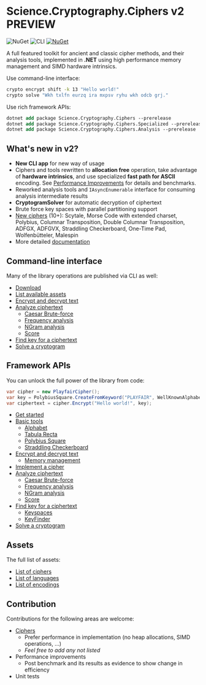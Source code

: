 ﻿# Science.Cryptography.Ciphers v2 PREVIEW

![NuGet](https://github.com/Peter-Juhasz/Science.Cryptography.Ciphers/actions/workflows/nuget.yml/badge.svg) ![CLI](https://github.com/Peter-Juhasz/Science.Cryptography.Ciphers/actions/workflows/cli.yml/badge.svg) [![NuGet](https://img.shields.io/nuget/v/Science.Cryptography.Ciphers.svg)](https://www.nuget.org/packages/Science.Cryptography.Ciphers/)

A full featured toolkit for ancient and classic cipher methods, and their analysis tools, implemented in **.NET** using high performance memory management and SIMD hardware intrinsics.

Use command-line interface:
```sh
crypto encrypt shift -k 13 "Hello world!"
crypto solve "Wkh txlfn eurzq ira mxpsv ryhu wkh odcb grj."
```

Use rich framework APIs:
```ps
dotnet add package Science.Cryptography.Ciphers --prerelease
dotnet add package Science.Cryptography.Ciphers.Specialized --prerelease
dotnet add package Science.Cryptography.Ciphers.Analysis --prerelease
```

## What's new in v2?
- **New CLI app** for new way of usage
- Ciphers and tools rewritten to **allocation free** operation, take advantage of **hardware intrinsics**, and use specialized **fast path for ASCII** encoding. See [Performance Improvements](docs/performance-improvements.md) for details and benchmarks.
- Reworked analysis tools and `IAsyncEnumerable` interface for consuming analysis intermediate results
- **CryptogramSolver** for automatic decryption of ciphertext
- Brute force key spaces with parallel partitioning support
- [New ciphers](docs/assets.md#ciphers) (10+): Scytale, Morse Code with extended charset, Polybius, Columnar Transposition, Double Columnar Transposition, ADFGX, ADFGVX, Straddling Checkerboard, One-Time Pad, Wolfenbütteler, Malespin
- More detailed [documentation](docs)

## Command-line interface
Many of the library operations are published via CLI as well:

 - [Download](https://github.com/Peter-Juhasz/Science.Cryptography.Ciphers/releases)
 - [List available assets](docs/cli/list.md)
 - [Encrypt and decrypt text](docs/cli/encrypt-decrypt.md)
 - [Analyze ciphertext](docs/cli/analyze.md)
	- [Caesar Brute-force](docs/cli/analyze.md#caesar-brute-force)
	- [Frequency analysis](docs/cli/analyze.md#frequency-analysis)
	- [NGram analysis](docs/cli/analyze.md#ngram-analysis)
	- [Score](docs/cli/analyze.md#score)
 - [Find key for a ciphertext](docs/cli/find-key.md)
 - [Solve a cryptogram](docs/cli/solve.md)

## Framework APIs
You can unlock the full power of the library from code:

```cs
var cipher = new PlayfairCipher();
var key = PolybiusSquare.CreateFromKeyword("PLAYFAIR", WellKnownAlphabets.EnglishWithoutJ);
var ciphertext = cipher.Encrypt("Hello world!", key);
```

 - [Get started](docs/lib/install.md)
 - [Basic tools](docs/lib/basics.md)
	- [Alphabet](docs/lib/basics.md#alphabet)
	- [Tabula Recta](docs/lib/basics.md#tabula-recta)
	- [Polybius Square](docs/lib/basics.md#polybius-square)
	- [Straddling Checkerboard](docs/lib/basics.md#straddling-checkerboard)
 - [Encrypt and decrypt text](docs/lib/encrypt-decrypt.md)
	- [Memory management](docs/lib/encrypt-decrypt.md#memory-management)
 - [Implement a cipher](docs/lib/encrypt-decrypt.md#implement-a-cipher)
 - [Analyze ciphertext](docs/lib/analyze.md)
	- [Caesar Brute-force](docs/lib/analyze.md#caesar-brute-force)
	- [Frequency analysis](docs/lib/analyze.md#frequency-analysis)
	- [NGram analysis](docs/lib/analyze.md#ngram-analysis)
	- [Score](docs/lib/analyze.md#score)
 - [Find key for a ciphertext](docs/lib/find-key.md)
    - [Keyspaces](docs/lib/find-key.md#key-spaces)
    - [KeyFinder](docs/lib/find-key.md#analysis)
 - [Solve a cryptogram](docs/lib/solve.md)

## Assets
The full list of assets:

 - [List of ciphers](docs/assets.md#ciphers)
 - [List of languages](docs/assets.md#languages)
 - [List of encodings](docs/assets.md#encodings)

## Contribution
Contributions for the following areas are welcome:

 - [Ciphers](https://github.com/Peter-Juhasz/Science.Cryptography.Ciphers/issues?q=is%3Aissue+is%3Aopen+label%3Acipher)
    - Prefer performance in implementation (no heap allocations, SIMD operations, ...)
    - *Feel free to add any not listed*
 - Performance improvements
	- Post benchmark and its results as evidence to show change in efficiency
 - Unit tests